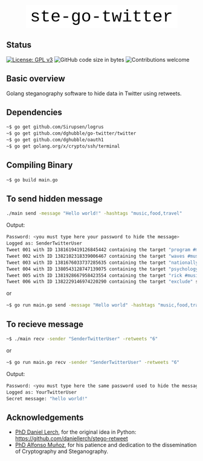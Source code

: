 <p align="center"><img src="https://github.com/JavDomGom/ste-go-twitter/blob/main/img/ste-go-twitter_logo.png"></p>

## Status

[![License: GPL v3](https://img.shields.io/badge/License-GPLv3-brightgreen.svg)](https://www.gnu.org/licenses/gpl-3.0)
![GitHub code size in bytes](https://img.shields.io/github/languages/code-size/JavDomGom/ste-go-twitter)
![Contributions welcome](https://img.shields.io/badge/contributions-welcome-brightgreen.svg)

## Basic overview

Golang steganography software to hide data in Twitter using retweets.

## Dependencies

```bash
~$ go get github.com/Sirupsen/logrus
~$ go get github.com/dghubble/go-twitter/twitter
~$ go get github.com/dghubble/oauth1
~$ go get golang.org/x/crypto/ssh/terminal
```

## Compiling Binary

```bash
~$ go build main.go
```

## To send hidden message

```bash
./main send -message "Hello world!" -hashtags "music,food,travel"
```

Output:

```bash
Password: <you must type here your password to hide the message>
Logged as: SenderTwitterUser
Tweet 001 with ID 1381619419126845442 containing the target "program #music" successfully retweeted!
Tweet 002 with ID 1382102318339006467 containing the target "waves #music" successfully retweeted!
Tweet 003 with ID 1381676033737285635 containing the target "nationally" successfully retweeted!
Tweet 004 with ID 1380543128747139075 containing the target "psychology #food" successfully retweeted!
Tweet 005 with ID 1381928667958423554 containing the target "rick #music" successfully retweeted!
Tweet 006 with ID 1382229146974220290 containing the target "exclude" successfully retweeted!
```

or

```bash
~$ go run main.go send -message "Hello world" -hashtags "music,food,travel"
```

## To recieve message

```bash
~$ ./main recv -sender "SenderTwitterUser" -retweets "6"
```

or

```bash
~$ go run main.go recv -sender "SenderTwitterUser" -retweets "6"
```

Output:

```bash
Password: <you must type here the same password used to hide the message>
Logged as: YourTwitterUser
Secret message: "hello world!"
```

## Acknowledgements

* [PhD Daniel Lerch](https://daniellerch.me/), for the original idea in Python: https://github.com/daniellerch/stego-retweet
* [PhD Alfonso Muñoz](https://www.linkedin.com/in/alfonsomu%C3%B1oz/), for his patience and dedication to the dissemination of Cryptography and Steganography.
